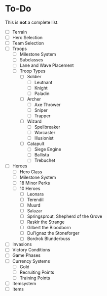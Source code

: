 # To-Do

This is **not** a complete list.

- [ ] Terrain
- [ ] Hero Selection
- [ ] Team Selection
- [ ] Troops
  - [ ] Milestone System
  - [ ] Subclasses
  - [ ] Lane and Wave Placement
  - [ ] Troop Types
    - [ ] Soldier
      - [ ] Leutnant
      - [ ] Knight
      - [ ] Paladin
    - [ ] Archer
      - [ ] Axe Thrower
      - [ ] Sniper
      - [ ] Trapper
    - [ ] Wizard
      - [ ] Spellbreaker
      - [ ] Warcaster
      - [ ] Illusionist
    - [ ] Catapult
      - [ ] Siege Engine
      - [ ] Ballista
      - [ ] Trebuchet
- [ ] Heroes
  - [ ] Hero Class
  - [ ] Milestone System
  - [ ] 18 Minor Perks
  - [ ] 10 Heroes
    - [ ] Leonara
    - [ ] Terendil
    - [ ] Muurd
    - [ ] Salazar
    - [ ] Springsprout, Shepherd of the Grove
    - [ ] Raskir the Strange
    - [ ] Gilbert the Bloodborn
    - [ ] Dul'Ignaz the Stoneforger
    - [ ] Bordrok Blunderbuss
- [ ] Invasions
- [ ] Victory Conditions
- [ ] Game Phases
- [ ] Currency Systems
  - [ ] Gold
  - [ ] Recruiting Points
  - [ ] Training Points
- [ ] Itemsystem
- [ ] Items
